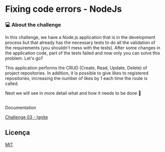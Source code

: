 
# Fixing code errors - NodeJs

### 💻 About the challenge


In this challenge, we have a Node.js application that is in the development process but that already has the necessary tests to do all the validation of the requirements (you shouldn't mess with the tests).
After some changes in the application code, part of the tests failed and now only you can solve this problem. Let's go? 

This application performs the CRUD (Create, Read, Update, Delete) of project repositories. In addition, it is possible to give likes to registered repositories, increasing the number of likes by 1 each time the route is called.

Next we will see in more detail what and how it needs to be done 🚀
## 
Documentation


[Challenge 03 - Ignite](https://www.notion.so/Desafio-03-Corrigindo-o-c-digo-c15c8a2e212846039a367cc7b763c6dd)


## Licença

[MIT](https://choosealicense.com/licenses/mit/)


